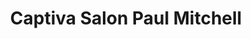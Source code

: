 ---
title: "Captiva Salon Paul Mitchell"
url: /milford/captiva-salon-paul-mitchell/
shop: Friseur
---